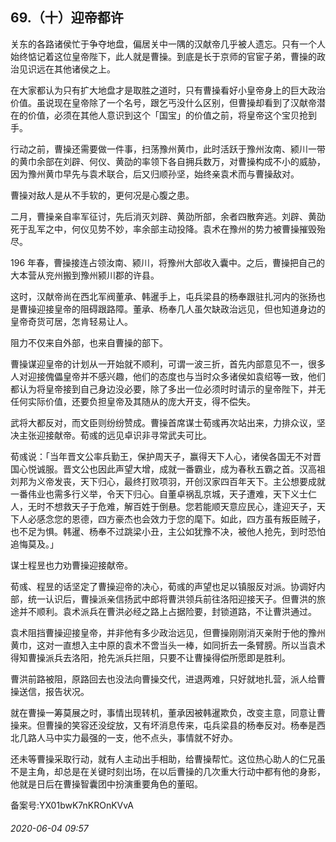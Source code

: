 ## 69.（十）迎帝都许
关东的各路诸侯忙于争夺地盘，偏居关中一隅的汉献帝几乎被人遗忘。只有一个人始终惦记着这位皇帝陛下，此人就是曹操。到底是长于京师的官宦子弟，曹操的政治见识远在其他诸侯之上。



在大家都认为只有扩大地盘才是取胜之道时，只有曹操看好小皇帝身上的巨大政治价值。虽说现在皇帝除了一个名号，跟乞丐没什么区别，但曹操却看到了汉献帝潜在的价值，必须在其他人意识到这个「国宝」的价值之前，将皇帝这个宝贝抢到手。



行动之前，曹操还需要做一件事，扫荡豫州黄巾，此时活跃于豫州汝南、颍川一带的黄巾余部在刘辟、何仪、黄劭的率领下各自拥兵数万，对曹操构成不小的威胁，因为豫州黄巾早先与袁术联合，后又归顺孙坚，始终亲袁术而与曹操敌对。



曹操对敌人是从不手软的，更何况是心腹之患。



二月，曹操亲自率军征讨，先后消灭刘辟、黄劭所部，余者四散奔逃。刘辟、黄劭死于乱军之中，何仪见势不妙，率余部主动投降。袁术在豫州的势力被曹操摧毁殆尽。



196 年春，曹操接连占领汝南、颍川，将豫州大部收入囊中。之后，曹操把自己的大本营从兖州搬到豫州颍川郡的许县。



这时，汉献帝尚在西北军阀董承、韩暹手上，屯兵梁县的杨奉跟驻扎河内的张扬也是曹操迎接皇帝的阻碍跟路障。董承、杨奉几人虽欠缺政治远见，但也知道身边的皇帝奇货可居，怎肯轻易让人。



阻力不仅来自外部，也来自曹操的部下。



曹操谋迎皇帝的计划从一开始就不顺利，可谓一波三折，首先内部意见不一，很多人对迎接傀儡皇帝并不感兴趣，他们的态度也与当时众多诸侯如袁绍等一致，他们都认为将皇帝接到自己身边没必要，除了多出一位必须时时请示的皇帝陛下，并无任何实际价值，还要负担皇帝及其随从的庞大开支，得不偿失。



武将大都反对，而文臣则纷纷赞成。曹操首席谋士荀彧再次站出来，力排众议，坚决主张迎接献帝。荀彧的远见卓识非寻常武夫可比。



荀彧说：「当年晋文公率兵勤王，保护周天子，赢得天下人心，诸侯各国无不对晋国心悦诚服。晋文公也因此声望大增，成就一番霸业，成为春秋五霸之首。汉高祖刘邦为义帝发丧，天下归心，最终打败项羽，开创汉家四百年天下。主公想要成就一番伟业也需多行义举，令天下归心。自董卓祸乱京城，天子遭难，天下义士仁人，无时不想救天子于危难，解百姓于倒悬。您若能顺天意应民心，逢迎天子，天下人必感念您的恩德，四方豪杰也会效力于您的麾下。如此，四方虽有叛臣贼子，也不足为惧。韩暹、杨奉不过跳梁小丑，主公如犹豫不决，被他人抢先，到时恐怕追悔莫及。」



谋士程昱也力劝曹操迎接献帝。



荀彧、程昱的话坚定了曹操迎帝的决心，荀彧的声望也足以镇服反对派。协调好内部，统一认识后，曹操派亲信扬武中郎将曹洪领兵前往洛阳迎接天子。但曹洪的旅途并不顺利。袁术派兵在曹洪必经之路上占据险要，封锁道路，不让曹洪通过。



袁术阻挡曹操迎接皇帝，并非他有多少政治远见，但曹操刚刚消灭亲附于他的豫州黄巾，这对一直想入主中原的袁术不啻当头一棒，如同折去一条臂膀。所以当袁术得知曹操派兵去洛阳，抢先派兵拦阻，只要不让曹操得偿所愿即是胜利。



曹洪前路被阻，原路回去也没法向曹操交代，进退两难，只好就地扎营，派人给曹操送信，报告状况。



就在曹操一筹莫展之时，事情出现转机，董承因被韩暹欺负，改变主意，同意让曹操来。但曹操的笑容还没绽放，又有坏消息传来，屯兵梁县的杨奉反对。杨奉是西北几路人马中实力最强的一支，他不点头，事情就不好办。



还未等曹操采取行动，就有人主动出手相助，给曹操帮忙。这位热心助人的仁兄虽不是主角，却总是在关键时刻出场，在以后曹操的几次重大行动中都有他的身影，他就是日后在曹操智囊团中扮演重要角色的董昭。



备案号:YX01bwK7nKROnKVvA


###### 2020-06-04 09:57
